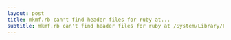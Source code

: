 ```yaml
---
layout: post
title: mkmf.rb can't find header files for ruby at...
subtitle: mkmf.rb can't find header files for ruby at /System/Library/Frameworks/Ruby.framework/Versions/2.3/usr/lib/ruby/include/ruby.h
---
```

# 
